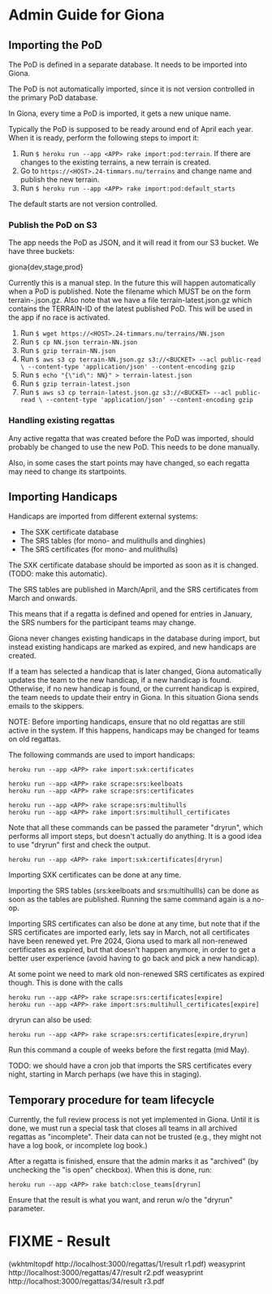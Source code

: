 # Admin Guide for Giona

## Importing the PoD

The PoD is defined in a separate database.  It needs to be imported
into Giona.

The PoD is not automatically imported, since it is not version
controlled in the primary PoD database.

In Giona, every time a PoD is imported, it gets a new unique name.

Typically the PoD is supposed to be ready around end of April each
year.  When it is ready, perform the following steps to import it:

1. Run ```$ heroku run --app <APP> rake import:pod:terrain```.
If there are changes to the existing terrains, a new terrain is
created.
2. Go to ```https://<HOST>.24-timmars.nu/terrains```
and change name and publish the new terrain.
3. Run ```$ heroku run --app <APP> rake import:pod:default_starts```

The default starts are not version controlled.

### Publish the PoD on S3

The app needs the PoD as JSON, and it will read it from our S3
bucket.  We have three buckets:

  giona{dev,stage,prod}

Currently this is a manual step.  In the future this will happen
automatically when a PoD is published.  Note the filename which MUST
be on the form terrain-<TERRAIN-ID>.json.gz.  Also note that we have a
file terrain-latest.json.gz which contains the TERRAIN-ID of the
latest published PoD.  This will be used in the app if no race is
activated.

1. Run ```$ wget https://<HOST>.24-timmars.nu/terrains/NN.json```
2. Run ```$ cp NN.json terrain-NN.json```
3. Run ```$ gzip terrain-NN.json```
4. Run ```$ aws s3 cp terrain-NN.json.gz s3://<BUCKET> --acl public-read \
          --content-type 'application/json' --content-encoding gzip```
5. Run ```$ echo "{\"id\": NN}" > terrain-latest.json```
6. Run ```$ gzip terrain-latest.json```
7. Run ```$ aws s3 cp terrain-latest.json.gz s3://<BUCKET> --acl public-read \
          --content-type 'application/json' --content-encoding gzip```


### Handling existing regattas

Any active regatta that was created before the PoD was imported,
should probably be changed to use the new PoD.  This needs to be done
manually.

Also, in some cases the start points may have changed, so each regatta
may need to change its startpoints.

## Importing Handicaps

Handicaps are imported from different external systems:

* The SXK certificate database
* The SRS tables (for mono- and mulithulls and dinghies)
* The SRS certificates (for mono- and mulithulls)

The SXK certificate database should be imported as soon as it is
changed.  (TODO: make this automatic).

The SRS tables are published in March/April, and the SRS certificates
from March and onwards.

This means that if a regatta is defined and opened for entries in
January, the SRS numbers for the participant teams may change.

Giona never changes existing handicaps in the database during import,
but instead existing handicaps are marked as expired, and new
handicaps are created.

If a team has selected a handicap that is later changed, Giona
automatically updates the team to the new handicap, if a new handicap
is found.  Otherwise, if no new handicap is found, or the current
handicap is expired, the team needs to update their entry in Giona.
In this situation Giona sends emails to the skippers.

NOTE: Before importing handicaps, ensure that no old regattas are
still active in the system.  If this happens, handicaps may be changed
for teams on old regattas.

The following commands are used to import handicaps:

    heroku run --app <APP> rake import:sxk:certificates

    heroku run --app <APP> rake scrape:srs:keelboats
    heroku run --app <APP> rake scrape:srs:certificates

    heroku run --app <APP> rake scrape:srs:multihulls
    heroku run --app <APP> rake import:srs:multihull_certificates

Note that all these commands can be passed the parameter "dryrun",
which performs all import steps, but doesn't actually do anything.  It
is a good idea to use "dryrun" first and check the output.

    heroku run --app <APP> rake import:sxk:certificates[dryrun]

Importing SXK certificates can be done at any time.

Importing the SRS tables (srs:keelboats and srs:multihullls) can be
done as soon as the tables are published.  Running the same command
again is a no-op.

Importing SRS certificates can also be done at any time, but note that
if the SRS certificates are imported early, lets say in March, not all
certificates have been renewed yet.  Pre 2024, Giona used to mark all
non-renewed certificates as expired, but that doesn't happen anymore,
in order to get a better user experience (avoid having to go back and
pick a new handicap).

At some point we need to mark old non-renewed SRS certificates as
expired though.  This is done with the calls

    heroku run --app <APP> rake scrape:srs:certificates[expire]
    heroku run --app <APP> rake import:srs:multihull_certificates[expire]

dryrun can also be used:

    heroku run --app <APP> rake scrape:srs:certificates[expire,dryrun]

Run this command a couple of weeks before the first regatta (mid May).


TODO: we should have a cron job that imports the SRS certificates
every night, starting in March perhaps (we have this in staging).

## Temporary procedure for team lifecycle

Currently, the full review process is not yet implemented in Giona.
Until it is done, we must run a special task that closes all teams in
all archived regattas as "incomplete".  Their data can not be trusted
(e.g., they might not have a log book, or incomplete log book.)

After a regatta is finished, ensure that the admin marks it as
"archived" (by unchecking the "is open" checkbox).  When this is done,
run:

    heroku run --app <APP> rake batch:close_teams[dryrun]

Ensure that the result is what you want, and rerun w/o the "dryrun"
parameter.


# FIXME - Result

(wkhtmltopdf http://localhost:3000/regattas/1/result r1.pdf)
weasyprint http://localhost:3000/regattas/47/result r2.pdf
weasyprint http://localhost:3000/regattas/34/result r3.pdf
